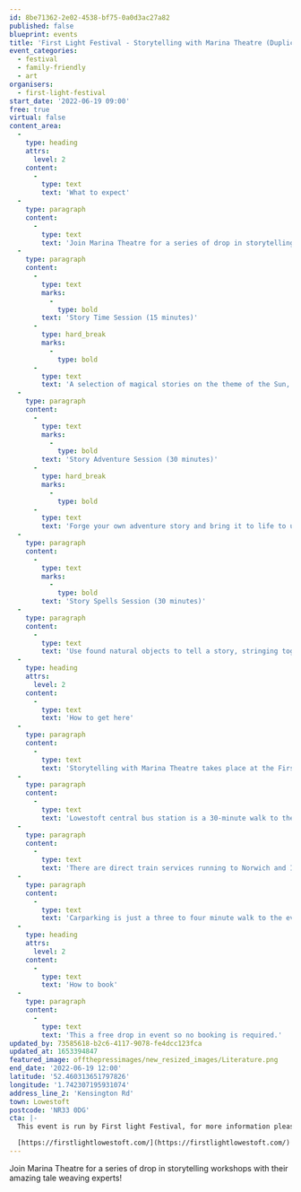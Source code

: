 ```yaml
---
id: 8be71362-2e02-4538-bf75-0a0d3ac27a82
published: false
blueprint: events
title: 'First Light Festival - Storytelling with Marina Theatre (Duplicated)'
event_categories:
  - festival
  - family-friendly
  - art
organisers:
  - first-light-festival
start_date: '2022-06-19 09:00'
free: true
virtual: false
content_area:
  -
    type: heading
    attrs:
      level: 2
    content:
      -
        type: text
        text: 'What to expect'
  -
    type: paragraph
    content:
      -
        type: text
        text: 'Join Marina Theatre for a series of drop in storytelling workshops with their amazing tale weaving experts!'
  -
    type: paragraph
    content:
      -
        type: text
        marks:
          -
            type: bold
        text: 'Story Time Session (15 minutes)'
      -
        type: hard_break
        marks:
          -
            type: bold
      -
        type: text
        text: 'A selection of magical stories on the theme of the Sun, brought to life by storytellers, for children of any age.'
  -
    type: paragraph
    content:
      -
        type: text
        marks:
          -
            type: bold
        text: 'Story Adventure Session (30 minutes)'
      -
        type: hard_break
        marks:
          -
            type: bold
      -
        type: text
        text: 'Forge your own adventure story and bring it to life to uncover buried treasure. With arts, craft and acting elements, this is perfect for children aged 3 – 7.'
  -
    type: paragraph
    content:
      -
        type: text
        marks:
          -
            type: bold
        text: 'Story Spells Session (30 minutes)'
  -
    type: paragraph
    content:
      -
        type: text
        text: 'Use found natural objects to tell a story, stringing together themes and materials to make your story come alive in your hands. A brilliant storytelling session with a beautiful keepsake you can take away after. For children aged 7+'
  -
    type: heading
    attrs:
      level: 2
    content:
      -
        type: text
        text: 'How to get here'
  -
    type: paragraph
    content:
      -
        type: text
        text: 'Storytelling with Marina Theatre takes place at the First Light Festival, NR33 0DG.'
  -
    type: paragraph
    content:
      -
        type: text
        text: 'Lowestoft central bus station is a 30-minute walk to the event site. For local services the X1, Coastal Clipper 99 and 103 stop at Kensington Road.'
  -
    type: paragraph
    content:
      -
        type: text
        text: 'There are direct train services running to Norwich and Ipswich, and on-going connections to Cambridge and London Liverpool Street. The last train from Lowestoft to Ipswich on Saturday is at 21:06. For Norwich, the last train departs Lowestoft at 23:30. For timetables, visit Greater Anglia.'
  -
    type: paragraph
    content:
      -
        type: text
        text: 'Carparking is just a three to four minute walk to the event site.'
  -
    type: heading
    attrs:
      level: 2
    content:
      -
        type: text
        text: 'How to book'
  -
    type: paragraph
    content:
      -
        type: text
        text: 'This a free drop in event so no booking is required.'
updated_by: 73585618-b2c6-4117-9078-fe4dcc123fca
updated_at: 1653394847
featured_image: offthepressimages/new_resized_images/Literature.png
end_date: '2022-06-19 12:00'
latitude: '52.460313651797826'
longitude: '1.742307195931074'
address_line_2: 'Kensington Rd'
town: Lowestoft
postcode: 'NR33 0DG'
cta: |-
  This event is run by First light Festival, for more information please get in touch via:

  [https://firstlightlowestoft.com/](https://firstlightlowestoft.com/)
---
```

Join Marina Theatre for a series of drop in storytelling workshops with their amazing tale weaving experts!